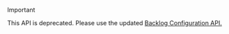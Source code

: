 > [!IMPORTANT]  
> This API is deprecated. Please use the updated <a href="/azure/devops/integrate/previous-apis/work/backlog-configuration" data-raw-source="[Backlog Configuration API](../backlog-configuration.md)">Backlog Configuration API.